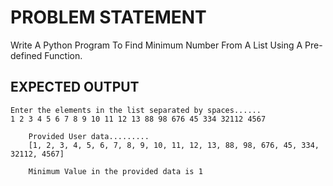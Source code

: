 # PROBLEM STATEMENT

Write A Python Program To Find Minimum Number From A List Using A Pre-defined Function.

## EXPECTED OUTPUT

    Enter the elements in the list separated by spaces......
    1 2 3 4 5 6 7 8 9 10 11 12 13 88 98 676 45 334 32112 4567

        Provided User data.........
        [1, 2, 3, 4, 5, 6, 7, 8, 9, 10, 11, 12, 13, 88, 98, 676, 45, 334, 32112, 4567]

        Minimum Value in the provided data is 1

